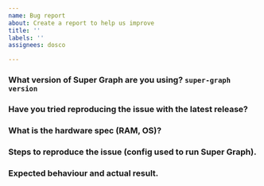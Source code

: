 ```yaml
---
name: Bug report
about: Create a report to help us improve
title: ''
labels: ''
assignees: dosco

---
```


<!-- If you suspect this could be a bug, follow the template. -->

### What version of Super Graph are you using? `super-graph version`


### Have you tried reproducing the issue with the latest release?


### What is the hardware spec (RAM, OS)?


### Steps to reproduce the issue (config used to run Super Graph).


### Expected behaviour and actual result.
